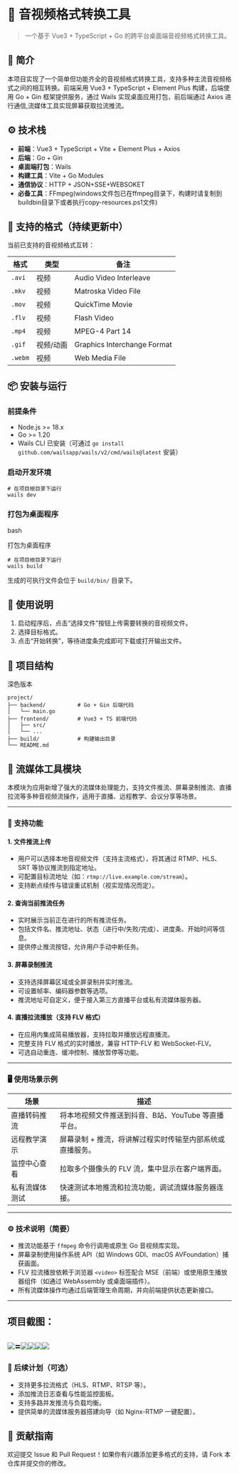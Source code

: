 # 🎥 音视频格式转换工具

> 一个基于 Vue3 + TypeScript + Go 的跨平台桌面端音视频格式转换工具。

## 📌 简介

本项目实现了一个简单但功能齐全的音视频格式转换工具，支持多种主流音视频格式之间的相互转换。前端采用 Vue3 + TypeScript + Element Plus 构建，后端使用 Go + Gin 框架提供服务，通过 Wails 实现桌面应用打包，前后端通过 Axios 进行通信,流媒体工具实现屏幕获取拉流推流。

## ⚙️ 技术栈

- **前端**：Vue3 + TypeScript + Vite + Element Plus + Axios
- **后端**：Go + Gin
- **桌面端打包**：Wails
- **构建工具**：Vite + Go Modules
- **通信协议**：HTTP + JSON+SSE+WEBSOKET
- **必备工具**：FFmpeg(windows文件包已在ffmpeg目录下，构建时请复制到buildbin目录下或者执行copy-resources.ps1文件)

## 🔄 支持的格式（持续更新中）

当前已支持的音视频格式互转：

| 格式      | 类型    | 备注                          |
| ------- | ----- | --------------------------- |
| `.avi`  | 视频    | Audio Video Interleave      |
| `.mkv`  | 视频    | Matroska Video File         |
| `.mov`  | 视频    | QuickTime Movie             |
| `.flv`  | 视频    | Flash Video                 |
| `.mp4`  | 视频    | MPEG-4 Part 14              |
| `.gif`  | 视频/动画 | Graphics Interchange Format |
| `.webm` | 视频    | Web Media File              |

## 📦 安装与运行

### 前提条件

- Node.js >= 18.x
- Go >= 1.20
- Wails CLI 已安装（可通过 `go install github.com/wailsapp/wails/v2/cmd/wails@latest` 安装）

### 启动开发环境

```
# 在项目根目录下运行
wails dev
```

### 打包为桌面程序

bash

打包为桌面程序

```
# 在项目根目录下运行
wails build
```

生成的可执行文件会位于 `build/bin/` 目录下。

## 🧪 使用说明

1. 启动程序后，点击“选择文件”按钮上传需要转换的音视频文件。
2. 选择目标格式。
3. 点击“开始转换”，等待进度条完成即可下载或打开输出文件。

## 📁 项目结构

深色版本

```
project/
├── backend/          # Go + Gin 后端代码
│   └── main.go
├── frontend/         # Vue3 + TS 前端代码
│   ├── src/
│   └── ...
├── build/            # 构建输出目录
└── README.md
```

## 📡 流媒体工具模块

本模块为应用新增了强大的流媒体处理能力，支持文件推流、屏幕录制推流、直播拉流等多种音视频流操作，适用于直播、远程教学、会议分享等场景。

---

### 🔧 支持功能

#### 1. **文件推流上传**

- 用户可以选择本地音视频文件（支持主流格式），将其通过 RTMP、HLS、SRT 等协议推流到指定地址。
- 可配置目标流地址（如：`rtmp://live.example.com/stream`）。
- 支持断点续传与错误重试机制（视实现情况而定）。

#### 2. **查询当前推流任务**

- 实时展示当前正在进行的所有推流任务。
- 包括文件名、推流地址、状态（进行中/失败/完成）、进度条、开始时间等信息。
- 提供停止推流按钮，允许用户手动中断任务。

#### 3. **屏幕录制推流**

- 支持选择屏幕区域或全屏录制并实时推流。
- 可设置帧率、编码器参数等选项。
- 推流地址可自定义，便于接入第三方直播平台或私有流媒体服务器。

#### 4. **直播拉流播放（支持 FLV 格式）**

- 在应用内集成简易播放器，支持拉取并播放远程直播流。
- 完整支持 FLV 格式的实时播放，兼容 HTTP-FLV 和 WebSocket-FLV。
- 可选自动重连、缓冲控制、播放暂停等功能。

---

### 🖥️ 使用场景示例

| 场景      | 描述                             |
| ------- | ------------------------------ |
| 直播转码推流  | 将本地视频文件推送到抖音、B站、YouTube 等直播平台。 |
| 远程教学演示  | 屏幕录制 + 推流，将讲解过程实时传输至内部系统或直播服务。 |
| 监控中心查看  | 拉取多个摄像头的 FLV 流，集中显示在客户端界面。     |
| 私有流媒体测试 | 快速测试本地推流和拉流功能，调试流媒体服务器连接。      |

---

### ⚙️ 技术说明（简要）

- 推流功能基于 `ffmpeg` 命令行调用或原生 Go 音视频库实现。
- 屏幕录制使用操作系统 API（如 Windows GDI、macOS AVFoundation）捕获画面。
- FLV 拉流播放依赖于浏览器 `<video>` 标签配合 MSE（前端）或使用原生播放器组件（如通过 WebAssembly 或桌面端插件）。
- 所有流媒体操作均通过后端管理生命周期，并向前端提供状态更新接口。

---

## 项目截图：

## ![](C:\Users\Administrator\AppData\Roaming\marktext\images\2025-06-23-11-07-41-image.png)=![](C:\Users\Administrator\AppData\Roaming\marktext\images\2025-06-23-11-07-31-image.png)![](C:\Users\Administrator\AppData\Roaming\marktext\images\2025-06-23-11-08-14-image.png)![](C:\Users\Administrator\AppData\Roaming\marktext\images\2025-06-23-11-08-24-image.png)![](C:\Users\Administrator\AppData\Roaming\marktext\images\2025-06-23-11-08-33-image.png)

### 🧩 后续计划（可选）

- 支持更多拉流格式（HLS、RTMP、RTSP 等）。
- 添加推流日志查看与性能监控面板。
- 支持多路并发推流与负载均衡。
- 提供简单的流媒体服务器搭建向导（如 Nginx-RTMP 一键配置）。

## 🤝 贡献指南

欢迎提交 Issue 和 Pull Request！如果你有兴趣添加更多格式的支持，请 Fork 本仓库并提交你的修改。
